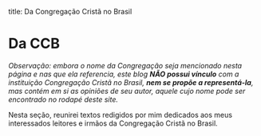title: Da Congregação Cristã no Brasil

# Da CCB

_Observação: embora o nome da Congregação seja mencionado nesta
página e nas que ela referencia, este blog **NÃO possui vínculo** com a
instituição Congregação Cristã no Brasil, **nem se propõe a representá-la**,
mas contém em si as opiniões de seu autor, aquele cujo nome pode ser
encontrado no rodapé deste site._

Nesta seção, reunirei textos redigidos por mim dedicados aos meus interessados
leitores e irmãos da Congregação Cristã no Brasil.
